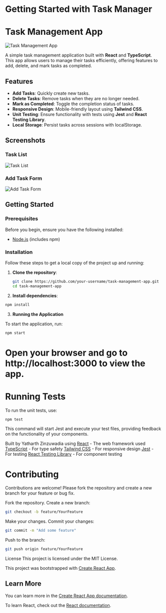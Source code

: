# Getting Started with Task Manager

# Task Management App

![Task Management App](![image](https://github.com/user-attachments/assets/019e38e5-51ac-485c-a9b1-3a256a43f071)
)

A simple task management application built with **React** and **TypeScript**. This app allows users to manage their tasks efficiently, offering features to add, delete, and mark tasks as completed.

## Features

- **Add Tasks**: Quickly create new tasks.
- **Delete Tasks**: Remove tasks when they are no longer needed.
- **Mark as Completed**: Toggle the completion status of tasks.
- **Responsive Design**: Mobile-friendly layout using **Tailwind CSS**.
- **Unit Testing**: Ensure functionality with tests using **Jest** and **React Testing Library**.
- **Local Storage**: Persist tasks across sessions with localStorage.

## Screenshots

### Task List
![Task List](![image](https://github.com/user-attachments/assets/f5bfb4cf-ad91-433b-80b9-80bbf2a52195)
) 

### Add Task Form
![Add Task Form](![image](https://github.com/user-attachments/assets/9a5edfdd-f0ef-45fa-b56d-292df4e8a1ac)
) 

## Getting Started

### Prerequisites

Before you begin, ensure you have the following installed:

- [Node.js](https://nodejs.org/) (includes npm)

### Installation

Follow these steps to get a local copy of the project up and running:

1. **Clone the repository**:
   ```bash
   git clone https://github.com/your-username/task-management-app.git
   cd task-management-app

2. **Install dependencies**:
```bash
npm install
```

3. **Running the Application**

To start the application, run:

```bash
npm start
```

# Open your browser and go to http://localhost:3000 to view the app.

# Running Tests
To run the unit tests, use:

```bash
npm test
```

This command will start Jest and execute your test files, providing feedback on the functionality of your components.

Built by Yatharth Zinzuwadia using
[React](https://react.dev/) - The web framework used
[TypeScript](https://www.typescriptlang.org/) - For type safety
[Tailwind CSS](https://tailwindcss.com/) - For responsive design
[Jest](https://jestjs.io/) - For testing
[React Testing Library](https://testing-library.com/docs/react-testing-library/intro/) - For component testing

# Contributing
Contributions are welcome! Please fork the repository and create a new branch for your feature or bug fix.

Fork the repository.
Create a new branch:
```bash
git checkout -b feature/YourFeature
```

Make your changes.
Commit your changes:
```bash
git commit -m "Add some feature"
```
Push to the branch:
```bash
git push origin feature/YourFeature
```
License
This project is licensed under the MIT License.

This project was bootstrapped with [Create React App](https://github.com/facebook/create-react-app).

## Learn More

You can learn more in the [Create React App documentation](https://facebook.github.io/create-react-app/docs/getting-started).

To learn React, check out the [React documentation](https://reactjs.org/).
